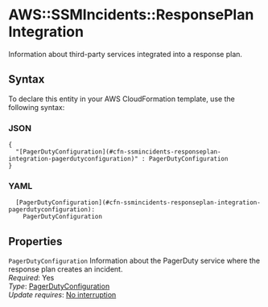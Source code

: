 # AWS::SSMIncidents::ResponsePlan Integration<a name="aws-properties-ssmincidents-responseplan-integration"></a>

Information about third\-party services integrated into a response plan\.

## Syntax<a name="aws-properties-ssmincidents-responseplan-integration-syntax"></a>

To declare this entity in your AWS CloudFormation template, use the following syntax:

### JSON<a name="aws-properties-ssmincidents-responseplan-integration-syntax.json"></a>

```
{
  "[PagerDutyConfiguration](#cfn-ssmincidents-responseplan-integration-pagerdutyconfiguration)" : PagerDutyConfiguration
}
```

### YAML<a name="aws-properties-ssmincidents-responseplan-integration-syntax.yaml"></a>

```
  [PagerDutyConfiguration](#cfn-ssmincidents-responseplan-integration-pagerdutyconfiguration): 
    PagerDutyConfiguration
```

## Properties<a name="aws-properties-ssmincidents-responseplan-integration-properties"></a>

`PagerDutyConfiguration`  <a name="cfn-ssmincidents-responseplan-integration-pagerdutyconfiguration"></a>
Information about the PagerDuty service where the response plan creates an incident\.  
*Required*: Yes  
*Type*: [PagerDutyConfiguration](aws-properties-ssmincidents-responseplan-pagerdutyconfiguration.md)  
*Update requires*: [No interruption](https://docs.aws.amazon.com/AWSCloudFormation/latest/UserGuide/using-cfn-updating-stacks-update-behaviors.html#update-no-interrupt)